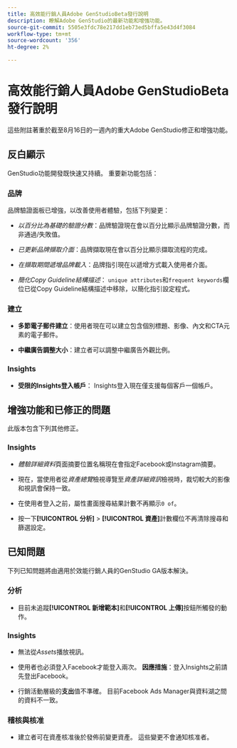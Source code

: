 ```yaml
---
title: 高效能行銷人員Adobe GenStudioBeta發行說明
description: 瞭解Adobe GenStudio的最新功能和增強功能。
source-git-commit: 5505e3fdc78e217dd1eb73ed5bffa5e43d4f3084
workflow-type: tm+mt
source-wordcount: '356'
ht-degree: 2%

---
```



# 高效能行銷人員Adobe GenStudioBeta發行說明

這些附註著重於截至8月16日的一週內的重大Adobe GenStudio修正和增強功能。

## 反白顯示

GenStudio功能開發既快速又持續。 重要新功能包括：

### 品牌

品牌驗證面板已增強，以改善使用者體驗，包括下列變更：

* _以百分比為基礎的驗證分數_：品牌驗證現在會以百分比顯示品牌驗證分數，而非通過/失敗值。

* _已更新品牌擷取介面_：品牌擷取現在會以百分比顯示擷取流程的完成。

* _在擷取期間遞增品牌載入_：品牌指引現在以遞增方式載入使用者介面。

* _簡化Copy Guideline結構描述_： `unique attributes`和`frequent keywords`欄位已從Copy Guideline結構描述中移除，以簡化指引設定程式。

### 建立

* **多節電子郵件建立**：使用者現在可以建立包含個別標題、影像、內文和CTA元素的電子郵件。

* **中繼廣告調整大小**：建立者可以調整中繼廣告外觀比例。

### Insights

* **受限的Insights登入帳戶**： Insights登入現在僅支援每個客戶一個帳戶。

## 增強功能和已修正的問題

此版本包含下列其他修正。

### Insights

* _體驗詳細資料_&#x200B;頁面摘要位置名稱現在會指定Facebook或Instagram摘要。

* 現在，當使用者從&#x200B;_資產總覽_&#x200B;檢視導覽至&#x200B;_資產詳細資訊_&#x200B;檢視時，裁切較大的影像和視訊會保持一致。

* 在使用者登入之前，屬性畫面搜尋結果計數不再顯示`0 of`。<!-- GS- 3665 -->

* 按一下&#x200B;**[!UICONTROL 分析]** > **[!UICONTROL 資產]**&#x200B;計數欄位不再清除搜尋和篩選設定。<!-- GS-3476 -->

## 已知問題

下列已知問題將由適用於效能行銷人員的GenStudio GA版本解決。

### 分析

* 目前未追蹤&#x200B;**[!UICONTROL 新增範本]**&#x200B;和&#x200B;**[!UICONTROL 上傳]**&#x200B;按鈕所觸發的動作。<!-- GS-3505 -->

### Insights

* 無法從&#x200B;_Assets_&#x200B;播放視訊。<!-- GS-3846 -->

* 使用者也必須登入Facebook才能登入兩次。 **因應措施**：登入Insights之前請先登出Facebook。

* 行銷活動層級的&#x200B;**支出**&#x200B;值不準確。 目前Facebook Ads Manager與資料湖之間的資料不一致。<!-- GS-3202 -->

### 稽核與核准

* 建立者可在資產核准後於發佈前變更資產。 這些變更不會通知核准者。

